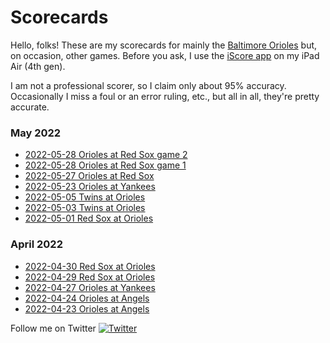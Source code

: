 # Scorecards
Hello, folks! These are my scorecards for mainly the [Baltimore Orioles](https://www.mlb.com/orioles) but, on occasion, other games. Before you ask, I use the [iScore app](https://iscoresports.com/) on my iPad Air (4th gen).

I am not a professional scorer, so I claim only about 95% accuracy. Occasionally I miss a foul or an error ruling, etc., but all in all, they're pretty accurate.

### May 2022
- [2022-05-28 Orioles at Red Sox game 2](https://github.com/baltimoretom/scorecards/blob/main/2022-05-28%20Orioles%20at%20Red%20Sox%20game%202.pdf) 
- [2022-05-28 Orioles at Red Sox game 1](https://github.com/baltimoretom/scorecards/blob/main/2022-05-28%20Orioles%20at%20Red%20Sox%20game%201.pdf)  
- [2022-05-27 Orioles at Red Sox](https://github.com/baltimoretom/scorecards/blob/main/2022-05-27%20Orioles%20at%20Red%20Sox.pdf) 
- [2022-05-23 Orioles at Yankees](https://github.com/baltimoretom/scorecards/blob/main/2022-05-23%20Orioles%20at%20Yankees.pdf) 
- [2022-05-05 Twins at Orioles](https://github.com/baltimoretom/scorecards/blob/main/2022-05-05%20Twins%20at%20Orioles.pdf) 
- [2022-05-03 Twins at Orioles](https://github.com/baltimoretom/scorecards/blob/main/2022-05-03%20Twins%20at%20Orioles.pdf) 
- [2022-05-01 Red Sox at Orioles](https://github.com/baltimoretom/scorecards/blob/main/2022-05-01%20Red%20Sox%20at%20Orioles.pdf) 

### April 2022
- [2022-04-30 Red Sox at Orioles](https://github.com/baltimoretom/scorecards/blob/main/2022-04-30%20Red%20Sox%20at%20Orioles.pdf)
- [2022-04-29 Red Sox at Orioles](https://github.com/baltimoretom/scorecards/blob/main/2022-04-29%20Red%20Sox%20at%20Orioles.pdf)
- [2022-04-27 Orioles at Yankees](https://github.com/baltimoretom/scorecards/blob/main/2022-04-27%20Orioles%20at%20Yankees.pdf)
- [2022-04-24 Orioles at Angels](https://github.com/baltimoretom/scorecards/blob/main/2022-04-24%20Orioles%20at%20Angels.pdf) 
- [2022-04-23 Orioles at Angels](https://github.com/baltimoretom/scorecards/blob/main/2022-04-23%20Orioles%20at%20Angels.pdf)

Follow me on Twitter [![Twitter][1.2]][1]

[1.2]: http://i.imgur.com/wWzX9uB.png (twitter icon without padding)

[1]: https://twitter.com/baltimoretom
